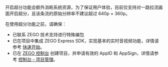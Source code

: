 <div class = "mk-warning">

开启超分功能会额外消耗系统资源，为了保证用户体验，目前仅支持对一路拉流画面开启超分，且该条流的原始分辨率不建议超过 640p × 360p。

</div>

在使用超分功能之前，请确保：

- 已联系 ZEGO 技术支持进行特殊编包
- 已在项目中集成 ZEGO Express SDK，实现基本的实时音视频功能，详情请参考 [快速开始](#195)。
- 已在 [ZEGO 控制台](https://console.zego.im) 创建项目，并申请有效的 AppID 和 AppSign，详情请参考 [控制台 - 项目管理](#1265)。

